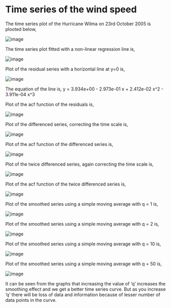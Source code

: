 # Time series of the wind speed

The time series plot of the Hurricane Wilma on 23rd October 2005 is plooted below,

![image](https://user-images.githubusercontent.com/42225976/157121462-98d3c9c0-085b-4abb-92ac-abb325e4968c.png)

The time series plot fitted with a non-linear regression line is,

![image](https://user-images.githubusercontent.com/42225976/157122313-2cd4b26b-f0f5-4d50-bf3e-59ab3486f512.png)

Plot of the residual series with a horizontal line at y=0 is,

![image](https://user-images.githubusercontent.com/42225976/157122385-ef36e37d-5c40-4dc4-ab08-162d6d9a9835.png)

The equation of the line is, y = 3.934e+00 - 2.973e-01 x + 2.412e-02 x^2 - 3.911e-04 x^3

Plot of the acf function of the residuals is,

![image](https://user-images.githubusercontent.com/42225976/157122511-16b8f325-b204-4978-bb09-7f6b2c959329.png)

Plot of the differenced series, correcting the time scale is,

![image](https://user-images.githubusercontent.com/42225976/157122566-dd2fd256-0aa1-4a0a-b75e-8e77df831553.png)

Plot of the acf function of the differenced series is,

![image](https://user-images.githubusercontent.com/42225976/157122619-c62ce88c-0d5e-43dd-9cfd-08053c6b15d1.png)

Plot of the twice differenced series, again correcting the time scale is,

![image](https://user-images.githubusercontent.com/42225976/157122666-4bd4f063-f52b-488c-b6db-675acd95f099.png)

Plot of the acf function of the twice differenced series is,

![image](https://user-images.githubusercontent.com/42225976/157124020-569176fe-d5c5-44be-8baf-829ff64cc06a.png)

Plot of the smoothed series using a simple moving average with q = 1 is,

![image](https://user-images.githubusercontent.com/42225976/157124136-433f35a3-c9e8-48a3-9ef6-ad935fcc9f74.png)

Plot of the smoothed series using a simple moving average with q = 2 is,

![image](https://user-images.githubusercontent.com/42225976/157124197-9a041212-f80a-4cbc-9bbe-529989c2d922.png)

Plot of the smoothed series using a simple moving average with q = 10 is,

![image](https://user-images.githubusercontent.com/42225976/157124521-544c874c-7d7c-4b65-8d18-6a1594bc6ccc.png)

Plot of the smoothed series using a simple moving average with q = 50 is,

![image](https://user-images.githubusercontent.com/42225976/157124596-7b62af11-5509-4ef8-8a94-0e61b60a0c39.png)

It can be seen from the graphs that increasing the value of ‘q’ increases the smoothing effect and we get a better time series curve. But as you increase ‘q’ there will be loss of data and information because of lesser number of data points in the curve.

